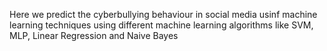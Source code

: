 Here we predict the cyberbullying behaviour in social media usinf machine learning techniques using different machine learning algorithms like SVM, MLP, Linear Regression and Naive Bayes

